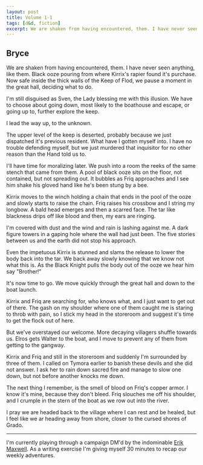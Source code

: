```yaml
---
layout: post
title: Volume 1-1
tags: [d&d, fiction]
excerpt: We are shaken from having encountered, them. I have never seen anything, like them. Black ooze pouring from where Kirrix's rapier found it's purchase. Now safe inside the thick walls of the Keep of Flod, we pause a moment in the great hall, deciding what to do.
---
```


## Bryce

We are shaken from having encountered, them. I have never seen anything, like them. Black ooze pouring from where Kirrix's rapier found it's purchase. Now safe inside the thick walls of the Keep of Flod, we pause a moment in the great hall, deciding what to do.

I'm still disguised as Sven, the Lady blessing me with this illusion. We have to choose about going down, most likely to the boathouse and escape, or going up to, further explore the keep.

I lead the way up, to the unknown.

The upper level of the keep is deserted, probably because we just dispatched it's previous resident. What have I gotten myself into. I have no trouble defending myself, but we just murdered that inquisitor for no other reason than the Hand told us to.

I'll have time for moralizing later. We push into a room the reeks of the same stench that came from them. A pool of black ooze sits on the floor, not contained, but not spreading out. It bubbles as Friq approaches and I see him shake his gloved hand like he's been stung by a bee.

Kirrix moves to the winch holding a chain that ends in the pool of the ooze and slowly starts to raise the chain. Friq raises his crossbow and I string my longbow. A bald head emerges and then a scarred face. The tar like blackness drips off like blood and then, my ears are ringing.

I'm covered with dust and the wind and rain is lashing against me. A dark figure towers in a gaping hole where the wall had just been. The five stories between us and the earth did not stop his approach.

Even the impetuous Kirrix is stunned and slams the release to lower the body back into the tar. We back away slowly knowing that we know not what this is. As the Black Knight pulls the body out of the ooze we hear him say "Brother!"

It's now time to go. We move quickly through the great hall and down to the boat launch.

Kirrix and Friq are searching for, who knows what, and I just want to get out of there. The gash on my shoulder where one of them caught me is staring to throb with pain, so I stick my head in the storeroom and suggest it's time to get the flock out of here.

But we've overstayed our welcome. More decaying villagers shuffle towards us. Elros gets Walter to the boat, and I move to prevent any of them from getting to the gangway.

Kirrix and Friq and still in the storeroom and suddenly I'm surrounded by three of them. I called on Tymora earlier to banish these devils and she did not answer. I ask her to rain down sacred fire and manage to slow one down, but not before another knocks me down.

The next thing I remember, is the smell of blood on Friq's copper armor. I know it's mine, because they don't bleed. Friq slouches me off his shoulder, and I crumple in the stern of the boat as we row out into the river.

I pray we are headed back to the village where I can rest and be healed, but I feel like we ar heading away from shore, closer to the cursed shores of Grado.

---

I'm currently playing through a campaign DM'd by the indominable [Erik Maxwell](http://erikmaxwell.co/). As a writing exercise I'm giving myself 30 minutes to recap our weekly adventures.
